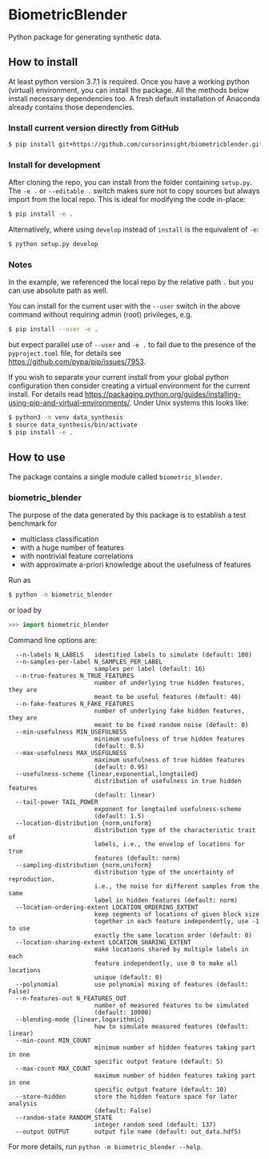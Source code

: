 # BiometricBlender

Python package for generating synthetic data.

## How to install

At least python version 3.7.1 is required. Once you have a working python
(virtual) environment, you can install the package. All the methods below
install necessary dependencies too. A fresh default installation of Anaconda
already contains those dependencies.

### Install current version directly from GitHub

```sh
$ pip install git+https://github.com/cursorinsight/biometricblender.git
```

### Install for development

After cloning the repo, you can install from the folder containing `setup.py`.
The `-e .` or `--editable .` switch makes sure not to copy sources but always
import from the local repo. This is ideal for modifying the code in-place:

```sh
$ pip install -e .
```

Alternatively, where using `develop` instead of `install` is the equivalent
of `-e`:

```sh
$ python setup.py develop
```

### Notes

In the example, we referenced the local repo by the relative path `.` but you
can use absolute path as well.

You can install for the current user with the `--user` switch in the above
command without requiring admin (root) privileges, e.g.

```sh
$ pip install --user -e .
```

but expect parallel use of `--user` and `-e .` to fail due to the presence of
the `pyproject.toml` file, for details see
<https://github.com/pypa/pip/issues/7953>.

If you wish to separate your current install from your global python
configuration then consider creating a virtual environment for the current
install. For details read
<https://packaging.python.org/guides/installing-using-pip-and-virtual-environments/>.
Under Unix systems this looks like:

```sh
$ python3 -m venv data_synthesis
$ source data_synthesis/bin/activate
$ pip install -e .
```

## How to use

The package contains a single module called `biometric_blender`.

### biometric_blender

The purpose of the data generated by this package is to establish a test
benchmark for

* multiclass classification
* with a huge number of features
* with nontrivial feature correlations
* with approximate a-priori knowledge about the usefulness of features

Run as

```sh
$ python -m biometric_blender
```

or load by

```py
>>> import biometric_blender
```

Command line options are:

```
  --n-labels N_LABELS   identified labels to simulate (default: 100)
  --n-samples-per-label N_SAMPLES_PER_LABEL
                        samples per label (default: 16)
  --n-true-features N_TRUE_FEATURES
                        number of underlying true hidden features, they are 
                        meant to be useful features (default: 40)
  --n-fake-features N_FAKE_FEATURES
                        number of underlying fake hidden features, they are 
                        meant to be fixed random noise (default: 0)
  --min-usefulness MIN_USEFULNESS
                        minimum usefulness of true hidden features 
                        (default: 0.5)
  --max-usefulness MAX_USEFULNESS
                        maximum usefulness of true hidden features 
                        (default: 0.95)
  --usefulness-scheme {linear,exponential,longtailed}
                        distribution of usefulness in true hidden features 
                        (default: linear)
  --tail-power TAIL_POWER
                        exponent for longtailed usefulness-scheme 
                        (default: 1.5)
  --location-distribution {norm,uniform}
                        distribution type of the characteristic trait of 
                        labels, i.e., the envelop of locations for true 
                        features (default: norm)
  --sampling-distribution {norm,uniform}
                        distribution type of the uncertainty of reproduction,
                        i.e., the noise for different samples from the same 
                        label in hidden features (default: norm)
  --location-ordering-extent LOCATION_ORDERING_EXTENT
                        keep segments of locations of given block size 
                        together in each feature independently, use -1 to use 
                        exactly the same location order (default: 0)
  --location-sharing-extent LOCATION_SHARING_EXTENT
                        make locations shared by multiple labels in each 
                        feature independently, use 0 to make all locations 
                        unique (default: 0)
  --polynomial          use polynomial mixing of features (default: False)
  --n-features-out N_FEATURES_OUT
                        number of measured features to be simulated 
                        (default: 10000)
  --blending-mode {linear,logarithmic}
                        how to simulate measured features (default: linear)
  --min-count MIN_COUNT
                        minimum number of hidden features taking part in one 
                        specific output feature (default: 5)
  --max-count MAX_COUNT
                        maximum number of hidden features taking part in one 
                        specific output feature (default: 10)
  --store-hidden        store the hidden feature space for later analysis
                        (default: False)
  --random-state RANDOM_STATE
                        integer random seed (default: 137)
  --output OUTPUT       output file name (default: out_data.hdf5)
```

For more  details, run `python -m biometric_blender --help`.
